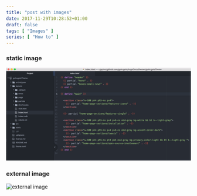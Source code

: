 ```yaml
---
title: "post with images"
date: 2017-11-29T10:28:52+01:00
draft: false
tags: [ "Images" ]
series: [ "How to" ]
---
```


### static image
![static image](/img/home-page-templating-example.png)

### external image
![external image](https://themes.gohugo.io/images/hugo-initio.tn.png)